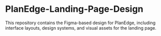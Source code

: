 # PlanEdge-Landing-Page-Design
This repository contains the Figma-based design for PlanEdge, including interface layouts, design systems, and visual assets for the landing page.
